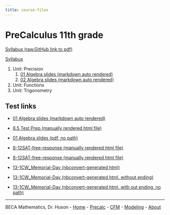 ```yaml
---
title: course-files
---
```


# PreCalculus 11th grade

[Syllabus (raw.GitHub link to pdf)](https://raw.githubusercontent.com/chrishuson/course-files/master/IB2023/Plan-IB.pdf)

[Syllabus](syllabus)

1. Unit: Precision
    1. [01 Algebra slides (markdown auto rendered)](01-Slides-Algebra)
    2. [02 Algebra slides (markdown auto rendered)](02-Slides-Algebra)
2. Unit: Functions
3. Unit: Trigonometry

## Test links

- [01 Algebra slides (markdown auto rendered)](01-Slides-Algebra)

- [8.5 Test Prep (manually rendered html file)](8-5Test-prep)

- [01 Algebra slides (pdf, no path)](01b-Slides_Algebra.pdf)

- [8-12SAT-free-response (manually rendered html file)](8-12SAT-free-response)

- [8-12SAT-free-response (manually rendered html file)](8-12SAT-free-response.html)

- [13-1CW_Memorial-Day (nbconvert-generated html)](13-1CW_Memorial-Day.slides.html)

- [13-1CW_Memorial-Day (nbconvert-generated html, without ending)](13-1CW_Memorial-Day.slides)

- [13-1CW_Memorial-Day (nbconvert-generated html, with out ending, no path)](13-1CW_Memorial-Day.slides)

---
BECA Mathematics, Dr. Huson - [Home](https://math.huson.com/) - [Precalc](../precalc) - [CFM](../cfm) - [Modeling](../modeling) - [About](https://math.huson.com/Contact)
